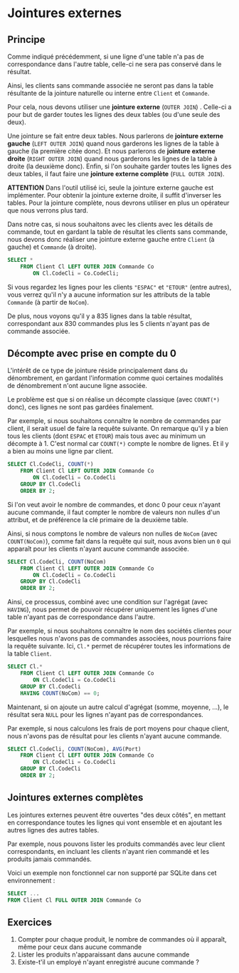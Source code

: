 # Jointures externes

## Principe

Comme indiqué précédemment, si une ligne d'une table n'a pas de correspondance dans l'autre table, celle-ci ne sera pas conservé dans le résultat. 

Ainsi, les clients sans commande associée ne seront pas dans la table résultante de la jointure naturelle ou interne entre `Client` et `Commande`. 

Pour cela, nous devons utiliser une **jointure externe** (`OUTER JOIN`) . Celle-ci a pour but de garder toutes les lignes des deux tables (ou d'une seule des deux).

Une jointure se fait entre deux tables. Nous parlerons de **jointure externe gauche** (`LEFT OUTER JOIN`) quand nous garderons les lignes de la table à gauche (la première citée donc). Et nous parlerons de **jointure externe droite** (`RIGHT OUTER JOIN`) quand nous garderons les lignes de la table à droite (la deuxième donc). Enfin, si l'on souhaite garder toutes les lignes des deux tables, il faut faire une **jointure externe complète** (`FULL OUTER JOIN`).

**ATTENTION** Dans l'outil utilisé ici, seule la jointure externe gauche est implémenter. Pour obtenir la jointure externe droite, il suffit d'inverser les tables. Pour la jointure complète, nous devrons utiliser en plus un opérateur que nous verrons plus tard.

Dans notre cas, si nous souhaitons avec les clients avec les détails de commande, tout en gardant la table de résultat les clients sans commande, nous devons donc réaliser une jointure externe gauche entre `Client` (à gauche) et `Commande` (à droite).

```sql
SELECT *
	FROM Client Cl LEFT OUTER JOIN Commande Co
		ON Cl.CodeCli = Co.CodeCli;
```

Si vous regardez les lignes pour les clients `"ESPAC"` et `"ETOUR"` (entre autres), vous verrez qu'il n'y a aucune information sur les attributs de la table `Commande` (à partir de `NoCom`).

De plus, nous voyons qu'il y a 835 lignes dans la table résultat, correspondant aux 830 commandes plus les 5 clients n'ayant pas de commande associée.

## Décompte avec prise en compte du 0

L'intérêt de ce type de jointure réside principalement dans du dénombrement, en gardant l'information comme quoi certaines modalités de dénombrement n'ont aucune ligne associée.

Le problème est que si on réalise un décompte classique (avec `COUNT(*)` donc), ces lignes ne sont pas gardées finalement. 

Par exemple, si nous souhaitons connaître le nombre de commandes par client, il serait usuel de faire la requête suivante. On remarque qu'il y a bien tous les clients (dont `ESPAC` et `ETOUR`) mais tous avec au minimum un décompte à 1. C'est normal car `COUNT(*)` compte le nombre de lignes. Et il y a bien au moins une ligne par client.


```sql
SELECT Cl.CodeCli, COUNT(*)
	FROM Client Cl LEFT OUTER JOIN Commande Co
		ON Cl.CodeCli = Co.CodeCli
	GROUP BY Cl.CodeCli
	ORDER BY 2;
```

Si l'on veut avoir le nombre de commandes, et donc 0 pour ceux n'ayant aucune commande, il faut compter le nombre de valeurs non nulles d'un attribut, et de préférence la clé primaire de la deuxième table.

Ainsi, si nous comptons le nombre de valeurs non nulles de `NoCom` (avec `COUNT(NoCom)`), comme fait dans la requête qui suit, nous avons bien un `0` qui apparaît pour les clients n'ayant aucune commande associée.

```sql
SELECT Cl.CodeCli, COUNT(NoCom)
	FROM Client Cl LEFT OUTER JOIN Commande Co
		ON Cl.CodeCli = Co.CodeCli
	GROUP BY Cl.CodeCli
	ORDER BY 2;
```

Ainsi, ce processus, combiné avec une condition sur l'agrégat (avec `HAVING`), nous permet de pouvoir récupérer uniquement les lignes d'une table n'ayant pas de correspondance dans l'autre.

Par exemple, si nous souhaitons connaître le nom des sociétés clientes pour lesquelles nous n'avons pas de commandes associées, nous pourrions faire la requête suivante. Ici, `Cl.*` permet de récupérer toutes les informations de la table `Client`.

```sql
SELECT Cl.*
	FROM Client Cl LEFT OUTER JOIN Commande Co
		ON Cl.CodeCli = Co.CodeCli
	GROUP BY Cl.CodeCli
	HAVING COUNT(NoCom) == 0;
```

Maintenant, si on ajoute un autre calcul d'agrégat (somme, moyenne, ...), le résultat sera `NULL` pour les lignes n'ayant pas de correspondances.

Par exemple, si nous calculons les frais de port moyens pour chaque client, nous n'avons pas de résultat pour les clients n'ayant aucune commande.

```sql
SELECT Cl.CodeCli, COUNT(NoCom), AVG(Port)
	FROM Client Cl LEFT OUTER JOIN Commande Co
		ON Cl.CodeCli = Co.CodeCli
	GROUP BY Cl.CodeCli
	ORDER BY 2;
```


## Jointures externes complètes

Les jointures externes peuvent être ouvertes "des deux côtés", en mettant en correspondance toutes les lignes qui vont ensemble et en ajoutant les autres lignes des autres tables.

Par exemple, nous pouvons lister les produits commandés avec leur client correspondants, en incluant les clients n'ayant rien commandé et les produits jamais commandés.

Voici un exemple non fonctionnel car non supporté par SQLite dans cet environnement :
```sql
SELECT ... 
FROM Client Cl FULL OUTER JOIN Commande Co
```


## Exercices

1. Compter pour chaque produit, le nombre de commandes où il apparaît, même pour ceux dans aucune commande
2. Lister les produits n'apparaissant dans aucune commande
3. Existe-t'il un employé n'ayant enregistré aucune commande ?